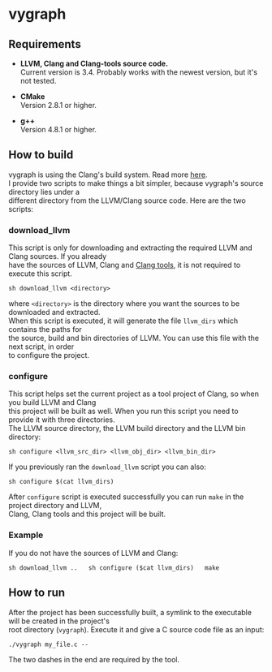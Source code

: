 # vygraph

## Requirements

* **LLVM, Clang and Clang-tools source code.**  
Current version is 3.4. Probably works with the newest version, but it's not tested.

* **CMake**  
Version 2.8.1 or higher.

* **g++**  
Version 4.8.1 or higher.

## How to build

vygraph is using the Clang's build system. Read more [here](http://clang.llvm.org/get_started.html).  
I provide two scripts to make things a bit simpler, because vygraph's source directory lies under a  
different directory from the LLVM/Clang source code. Here are the two scripts:  

### download_llvm
This script is only for downloading and extracting the required LLVM and Clang sources. If you already  
have the sources of LLVM, Clang and [Clang tools](http://clang.llvm.org/docs/ClangTools.html), it is not required to execute this script.  

`sh download_llvm <directory>`

where `<directory>` is the directory where you want the sources to be downloaded and extracted.  
When this script is executed, it will generate the file `llvm_dirs` which contains the paths for  
the source, build and bin directories of LLVM. You can use this file with the next script, in order  
to configure the project.

### configure
This script helps set the current project as a tool project of Clang, so when you build LLVM and Clang  
this project will be built as well. When you run this script you need to provide it with three directories.  
The LLVM source directory, the LLVM build directory and the LLVM bin directory:

`sh configure <llvm_src_dir> <llvm_obj_dir> <llvm_bin_dir>`

If you previously ran the `download_llvm` script you can also:

`sh configure $(cat llvm_dirs)`

After `configure` script is executed successfully you can run `make` in the project directory and LLVM,  
Clang, Clang tools and this project will be built. 

### Example
If you do not have the sources of LLVM and Clang:  

`sh download_llvm ..  
sh configure ($cat llvm_dirs)  
make`  


## How to run

After the project has been successfully built, a symlink to the executable will be created in the project's  
root directory (`vygraph`). Execute it and give a C source code file as an input:

`./vygraph my_file.c --`

The two dashes in the end are required by the tool.
